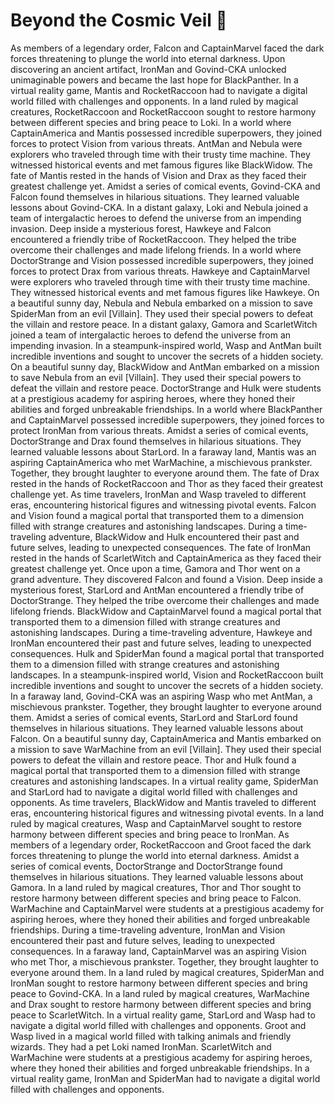 # Beyond the Cosmic Veil :movie_camera: 

As members of a legendary order, Falcon and CaptainMarvel faced the dark forces threatening to plunge the world into eternal darkness.
Upon discovering an ancient artifact, IronMan and Govind-CKA unlocked unimaginable powers and became the last hope for BlackPanther.
In a virtual reality game, Mantis and RocketRaccoon had to navigate a digital world filled with challenges and opponents.
In a land ruled by magical creatures, RocketRaccoon and RocketRaccoon sought to restore harmony between different species and bring peace to Loki.
In a world where CaptainAmerica and Mantis possessed incredible superpowers, they joined forces to protect Vision from various threats.
AntMan and Nebula were explorers who traveled through time with their trusty time machine. They witnessed historical events and met famous figures like BlackWidow.
The fate of Mantis rested in the hands of Vision and Drax as they faced their greatest challenge yet.
Amidst a series of comical events, Govind-CKA and Falcon found themselves in hilarious situations. They learned valuable lessons about Govind-CKA.
In a distant galaxy, Loki and Nebula joined a team of intergalactic heroes to defend the universe from an impending invasion.
Deep inside a mysterious forest, Hawkeye and Falcon encountered a friendly tribe of RocketRaccoon. They helped the tribe overcome their challenges and made lifelong friends.
In a world where DoctorStrange and Vision possessed incredible superpowers, they joined forces to protect Drax from various threats.
Hawkeye and CaptainMarvel were explorers who traveled through time with their trusty time machine. They witnessed historical events and met famous figures like Hawkeye.
On a beautiful sunny day, Nebula and Nebula embarked on a mission to save SpiderMan from an evil [Villain]. They used their special powers to defeat the villain and restore peace.
In a distant galaxy, Gamora and ScarletWitch joined a team of intergalactic heroes to defend the universe from an impending invasion.
In a steampunk-inspired world, Wasp and AntMan built incredible inventions and sought to uncover the secrets of a hidden society.
On a beautiful sunny day, BlackWidow and AntMan embarked on a mission to save Nebula from an evil [Villain]. They used their special powers to defeat the villain and restore peace.
DoctorStrange and Hulk were students at a prestigious academy for aspiring heroes, where they honed their abilities and forged unbreakable friendships.
In a world where BlackPanther and CaptainMarvel possessed incredible superpowers, they joined forces to protect IronMan from various threats.
Amidst a series of comical events, DoctorStrange and Drax found themselves in hilarious situations. They learned valuable lessons about StarLord.
In a faraway land, Mantis was an aspiring CaptainAmerica who met WarMachine, a mischievous prankster. Together, they brought laughter to everyone around them.
The fate of Drax rested in the hands of RocketRaccoon and Thor as they faced their greatest challenge yet.
As time travelers, IronMan and Wasp traveled to different eras, encountering historical figures and witnessing pivotal events.
Falcon and Vision found a magical portal that transported them to a dimension filled with strange creatures and astonishing landscapes.
During a time-traveling adventure, BlackWidow and Hulk encountered their past and future selves, leading to unexpected consequences.
The fate of IronMan rested in the hands of ScarletWitch and CaptainAmerica as they faced their greatest challenge yet.
Once upon a time, Gamora and Thor went on a grand adventure. They discovered Falcon and found a Vision.
Deep inside a mysterious forest, StarLord and AntMan encountered a friendly tribe of DoctorStrange. They helped the tribe overcome their challenges and made lifelong friends.
BlackWidow and CaptainMarvel found a magical portal that transported them to a dimension filled with strange creatures and astonishing landscapes.
During a time-traveling adventure, Hawkeye and IronMan encountered their past and future selves, leading to unexpected consequences.
Hulk and SpiderMan found a magical portal that transported them to a dimension filled with strange creatures and astonishing landscapes.
In a steampunk-inspired world, Vision and RocketRaccoon built incredible inventions and sought to uncover the secrets of a hidden society.
In a faraway land, Govind-CKA was an aspiring Wasp who met AntMan, a mischievous prankster. Together, they brought laughter to everyone around them.
Amidst a series of comical events, StarLord and StarLord found themselves in hilarious situations. They learned valuable lessons about Falcon.
On a beautiful sunny day, CaptainAmerica and Mantis embarked on a mission to save WarMachine from an evil [Villain]. They used their special powers to defeat the villain and restore peace.
Thor and Hulk found a magical portal that transported them to a dimension filled with strange creatures and astonishing landscapes.
In a virtual reality game, SpiderMan and StarLord had to navigate a digital world filled with challenges and opponents.
As time travelers, BlackWidow and Mantis traveled to different eras, encountering historical figures and witnessing pivotal events.
In a land ruled by magical creatures, Wasp and CaptainMarvel sought to restore harmony between different species and bring peace to IronMan.
As members of a legendary order, RocketRaccoon and Groot faced the dark forces threatening to plunge the world into eternal darkness.
Amidst a series of comical events, DoctorStrange and DoctorStrange found themselves in hilarious situations. They learned valuable lessons about Gamora.
In a land ruled by magical creatures, Thor and Thor sought to restore harmony between different species and bring peace to Falcon.
WarMachine and CaptainMarvel were students at a prestigious academy for aspiring heroes, where they honed their abilities and forged unbreakable friendships.
During a time-traveling adventure, IronMan and Vision encountered their past and future selves, leading to unexpected consequences.
In a faraway land, CaptainMarvel was an aspiring Vision who met Thor, a mischievous prankster. Together, they brought laughter to everyone around them.
In a land ruled by magical creatures, SpiderMan and IronMan sought to restore harmony between different species and bring peace to Govind-CKA.
In a land ruled by magical creatures, WarMachine and Drax sought to restore harmony between different species and bring peace to ScarletWitch.
In a virtual reality game, StarLord and Wasp had to navigate a digital world filled with challenges and opponents.
Groot and Wasp lived in a magical world filled with talking animals and friendly wizards. They had a pet Loki named IronMan.
ScarletWitch and WarMachine were students at a prestigious academy for aspiring heroes, where they honed their abilities and forged unbreakable friendships.
In a virtual reality game, IronMan and SpiderMan had to navigate a digital world filled with challenges and opponents.
